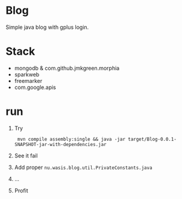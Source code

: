 Blog
====

Simple java blog with gplus login.

Stack
=====
 - mongodb & com.github.jmkgreen.morphia
 - sparkweb
 - freemarker
 - com.google.apis

run
=====
1. Try

        mvn compile assembly:single && java -jar target/Blog-0.0.1-SNAPSHOT-jar-with-dependencies.jar
2. See it fail
3. Add proper `nu.wasis.blog.util.PrivateConstants.java`
4. ...
5. Profit
